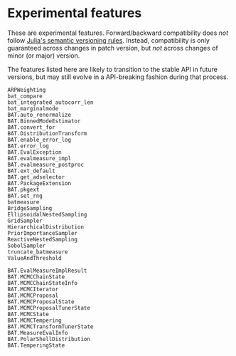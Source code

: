# Experimental features

These are experimental features. Forward/backward compatibility does *not*
follow [Julia's semantic versioning rules](https://julialang.github.io/Pkg.jl/v1/compatibility/).
Instead, compatibility is only guaranteed across changes in patch version, but
*not* across changes of minor (or major) version.

The features listed here are likely to transition to the stable API in future
versions, but may still evolve in a API-breaking fashion during that process.

```@docs
ARPWeighting
bat_compare
bat_integrated_autocorr_len
bat_marginalmode
BAT.auto_renormalize
BAT.BinnedModeEstimator
BAT.convert_for
BAT.DistributionTransform
BAT.enable_error_log
BAT.error_log
BAT.EvalException
BAT.evalmeasure_impl
BAT.evalmeasure_postproc
BAT.ext_default
BAT.get_adselector
BAT.PackageExtension
BAT.pkgext
BAT.set_rng
batmeasure
BridgeSampling
EllipsoidalNestedSampling
GridSampler
HierarchicalDistribution
PriorImportanceSampler
ReactiveNestedSampling
SobolSampler
truncate_batmeasure
ValueAndThreshold

BAT.EvalMeasureImplResult
BAT.MCMCChainState
BAT.MCMCChainStateInfo
BAT.MCMCIterator
BAT.MCMCProposal
BAT.MCMCProposalState
BAT.MCMCProposalTunerState
BAT.MCMCState
BAT.MCMCTempering
BAT.MCMCTransformTunerState
BAT.MeasureEvalInfo
BAT.PolarShellDistribution
BAT.TemperingState
```
